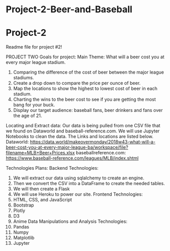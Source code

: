 # Project-2-Beer-and-Baseball

# Project-2

Readme file for project #2!

PROJECT TWO
Goals for project:
Main Theme: What will a beer cost you at every major league stadium.

1. Comparing the difference of the cost of beer between the major league stadiums.
2. Create a drop down to compare the price per ounce of beer.
3. Map the locations to show the highest to lowest cost of beer in each stadium.
4. Charting the wins to the beer cost to see if you are getting the most bang for your buck.
5. Display our target audience: baseball fans, beer drinkers and fans over the age of 21.

Locating and Extract data:
Our data is being pulled from one CSV file that we found on Dataworld and baseball-reference.com. We will use Jupyter Notebooks to clean the data. The Links and locations are listed below.
Dataworld:
https://data.world/makeovermonday/2018w43-what-will-a-beer-cost-you-at-every-major-league-ba/workspace/file?filename=MLB+Beer+Prices.xlsx
baseballreference.com:
https://www.baseball-reference.com/leagues/MLB/index.shtml

Technologies Plans:
Backend Technologies:

1. We will extract our data using sqlalchemy to create an engine.
2. Then we convert the CSV into a DataFrame to create the needed tables.
3. We will then create a Flask
4. We will use Heroku to power our site.
   Frontend Technologies:
5. HTML, CSS, and JavaScript
6. Bootstrap
7. Plotly
8. D3
9. Anime
   Data Manipulations and Analysis Technologies:
10. Pandas
11. Numpy
12. Matplotlib
13. Jupyter
